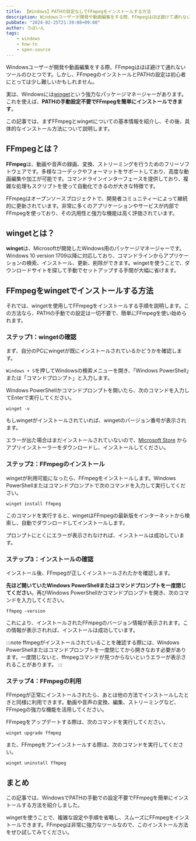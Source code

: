 ```yaml
---
title: 【Windows】PATHの設定なしでFFmpegをインストールする方法
description: Windowsユーザーが開発や動画編集をする際、FFmpegはほぼ避けて通れないツールのひとつです。しかし、FFmpegのインストールとPATHの設定は初心者にとっては少し難しいかもしれません。実は、Windowsにはwingetという強力なパッケージマネージャーがあります。これを使えば、PATHの手動設定不要でFFmpegを簡単にインストールできます。この記事では、まずFFmpegとwingetについての基本情報を紹介し、その後、具体的なインストール方法について説明します。
pubDate: "2024-02-25T21:39:08+09:00"
author: ろぼいん
tags:
    - windows
    - how-to
    - open-source
---
```


Windowsユーザーが開発や動画編集をする際、FFmpegはほぼ避けて通れないツールのひとつです。しかし、FFmpegのインストールとPATHの設定は初心者にとっては少し難しいかもしれません。

実は、Windowsには[winget](https://learn.microsoft.com/ja-jp/windows/package-manager/winget/)という強力なパッケージマネージャーがあります。これを使えば、**PATHの手動設定不要でFFmpegを簡単にインストールできます**。

この記事では、まずFFmpegとwingetについての基本情報を紹介し、その後、具体的なインストール方法について説明します。

## FFmpegとは？

**FFmpeg**は、動画や音声の録画、変換、ストリーミングを行うためのフリーソフトウェアです。多様なコーデックやフォーマットをサポートしており、高度な動画編集や加工が可能です。コマンドラインインターフェースを提供しており、複雑な処理もスクリプトを使って自動化できるのが大きな特徴です。

FFmpegはオープンソースプロジェクトで、開発者コミュニティーによって継続的に更新されています。非常に多くのアプリケーションやサービスが内部でFFmpegを使っており、その汎用性と強力な機能は高く評価されています。

## wingetとは？

**winget**は、Microsoftが開発したWindows用のパッケージマネージャーです。Windows 10 version 1709以降に対応しており、コマンドラインからアプリケーションの検索、インストール、更新、削除ができます。wingetを使うことで、ダウンロードサイトを探して手動でセットアップする手間が大幅に省けます。

## FFmpegをwingetでインストールする方法

それでは、wingetを使用してFFmpegをインストールする手順を説明します。この方法なら、PATHの手動での設定は一切不要で、簡単にFFmpegを使い始められます。

### ステップ1：wingetの確認

まず、自分のPCにwingetが既にインストールされているかどうかを確認します。

`Windows + S`を押してWindowsの検索メニューを開き、「Windows PowerShell」または「コマンドプロンプト」と入力します。

Windows PowerShellかコマンドプロンプトを開いたら、次のコマンドを入力してEnterで実行してください。

```shell
winget -v
```

もしwingetがインストールされていれば、wingetのバージョン番号が表示されます。

エラーが出た場合はまだインストールされていないので、[Microsoft Store](https://www.microsoft.com/p/app-installer/9nblggh4nns1#activetab=pivot:overviewtab) からアプリインストーラーをダウンロードし、インストールしてください。

### ステップ2：FFmpegのインストール

wingetが利用可能になったら、FFmpegをインストールします。Windows PowerShellまたはコマンドプロンプトで次のコマンドを入力して実行してください。

```shell
winget install ffmpeg
```

このコマンドを実行すると、wingetはFFmpegの最新版をインターネットから検索し、自動でダウンロードしてインストールします。

プロンプトにとくにエラーが表示されなければ、インストールは成功しています。

### ステップ3：インストールの確認

インストール後、FFmpegが正しくインストールされたかを確認します。

**先ほど開いていたWindows PowerShellまたはコマンドプロンプトを一度閉じてください**。再びWindows PowerShellかコマンドプロンプトを開き、次のコマンドを入力してください。

```shell
ffmpeg -version
```

これにより、インストールされたFFmpegのバージョン情報が表示されます。この情報が表示されれば、インストールは成功しています。

:::note
ffmpegがインストールされていることを確認する際には、Windows PowerShellまたはコマンドプロンプトを一度閉じてから開きなおす必要があります。一度閉じないと、ffmpegコマンドが見つからないというエラーが表示されることがあります。
:::

### ステップ4：FFmpegの利用

FFmpegが正常にインストールされたら、あとは他の方法でインストールしたときと同様に利用できます。動画や音声の変換、編集、ストリーミングなど、FFmpegの強力な機能を活用してください。

FFmpegをアップデートする際は、次のコマンドを実行してください。

```shell
winget upgrade ffmpeg
```

また、FFmpegをアンインストールする際は、次のコマンドを実行してください。

```shell
winget uninstall ffmpeg
```

## まとめ

この記事では、WindowsでPATHの手動での設定不要でFFmpegを簡単にインストールする方法を紹介しました。

wingetを使うことで、複雑な設定や手順を省略し、スムーズにFFmpegをインストールできます。FFmpegは非常に強力なツールなので、このインストール方法をぜひ試してみてください。
